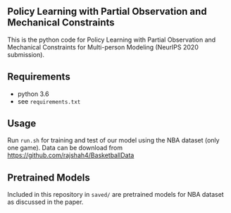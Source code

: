 ## Policy Learning with Partial Observation and Mechanical Constraints

This is the python code for Policy Learning with Partial Observation and Mechanical Constraints for Multi-person Modeling (NeurIPS 2020 submission).

## Requirements

* python 3.6 
* see `requirements.txt`

## Usage
 
Run `run.sh` for training and test of our model using the NBA dataset (only one game).
Data can be download from https://github.com/rajshah4/BasketballData

## Pretrained Models

Included in this repository in `saved/` are pretrained models for NBA dataset as discussed in the paper.